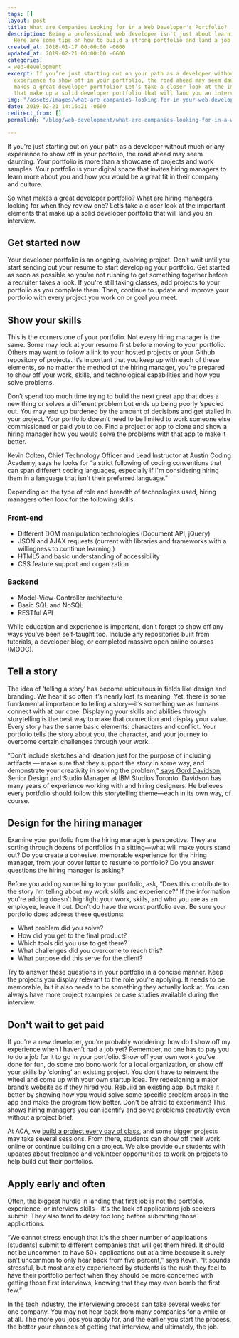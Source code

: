 ```yaml
---
tags: []
layout: post
title: What are Companies Looking for in a Web Developer's Portfolio?
description: Being a professional web developer isn't just about learning to code.
  Here are some tips on how to build a strong portfolio and land a job.
created_at: 2018-01-17 00:00:00 -0600
updated_at: 2019-02-21 00:00:00 -0600
categories:
- web-development
excerpt: If you’re just starting out on your path as a developer without much or any
  experience to show off in your portfolio, the road ahead may seem daunting. So what
  makes a great developer portfolio? Let’s take a closer look at the important elements
  that make up a solid developer portfolio that will land you an interview.
img: "/assets/images/what-are-companies-looking-for-in-your-web-developers-portfolio.png"
date: 2019-02-21 14:16:21 -0600
redirect_from: []
permalink: "/blog/web-development/what-are-companies-looking-for-in-a-web-developers-portfolio/"

---
```

If you’re just starting out on your path as a developer without much or any experience to show off in your portfolio, the road ahead may seem daunting. Your portfolio is more than a showcase of projects and work samples. Your portfolio is your digital space that invites hiring managers to learn more about you and how you would be a great fit in their company and culture.

So what makes a great developer portfolio? What are hiring managers looking for when they review one? Let’s take a closer look at the important elements that make up a solid developer portfolio that will land you an interview.

## Get started now

Your developer portfolio is an ongoing, evolving project. Don’t wait until you start sending out your resume to start developing your portfolio. Get started as soon as possible so you’re not rushing to get something together before a recruiter takes a look. If you're still taking classes, add projects to your portfolio as you complete them. Then, continue to update and improve your portfolio with every project you work on or goal you meet.

## Show your skills

This is the cornerstone of your portfolio. Not every hiring manager is the same. Some may look at your resume first before moving to your portfolio. Others may want to follow a link to your hosted projects or your Github repository of projects. It’s important that you keep up with each of these elements, so no matter the method of the hiring manager, you’re prepared to show off your work, skills, and technological capabilities and how you solve problems.

Don’t spend too much time trying to build the next great app that does a new thing or solves a different problem but ends up being poorly ‘spec’ed out. You may end up burdened by the amount of decisions and get stalled in your project. Your portfolio doesn’t need to be limited to work someone else commissioned or paid you to do. Find a project or app to clone and show a hiring manager how you would solve the problems with that app to make it better.

Kevin Colten, Chief Technology Officer and Lead Instructor at Austin Coding Academy, says he looks for “a strict following of coding conventions that can span different coding languages, especially if I'm considering hiring them in a language that isn't their preferred language.”

Depending on the type of role and breadth of technologies used, hiring managers often look for the following skills:

### Front-end

* Different DOM manipulation technologies (Document API, jQuery)
* JSON and AJAX requests (current with libraries and frameworks with a willingness to continue learning.)
* HTML5 and basic understanding of accessibility
* CSS feature support and organization

### Backend

* Model-View-Controller architecture
* Basic SQL and NoSQL
* RESTful API

While education and experience is important, don’t forget to show off any ways you’ve been self-taught too. Include any repositories built from tutorials, a developer blog, or completed massive open online courses (MOOC).

## Tell a story

The idea of ‘telling a story’ has become ubiquitous in fields like design and branding. We hear it so often it’s nearly lost its meaning. Yet, there is some fundamental importance to telling a story—it’s something we as humans connect with at our core. Displaying your skills and abilities through storytelling is the best way to make that connection and display your value. Every story has the same basic elements: characters and conflict. Your portfolio tells the story about you, the character, and your journey to overcome certain challenges through your work.

“Don’t include sketches and ideation just for the purpose of including artifacts — make sure that they support the story in some way, and demonstrate your creativity in solving the problem,”[ says Gord Davidson](https://medium.com/design-ibm/design-portfolio-tips-and-tricks-from-a-hiring-manager-9bc42e7fcde7), Senior Design and Studio Manager at IBM Studios Toronto. Davidson has many years of experience working with and hiring designers. He believes every portfolio should follow this storytelling theme—each in its own way, of course.

## Design for the hiring manager

Examine your portfolio from the hiring manager’s perspective. They are sorting through dozens of portfolios in a sitting—what will make yours stand out? Do you create a cohesive, memorable experience for the hiring manager, from your cover letter to resume to portfolio? Do you answer questions the hiring manager is asking?

Before you adding something to your portfolio, ask, “Does this contribute to the story I’m telling about my work skills and experience?” If the information you're adding doesn’t highlight your work, skills, and who you are as an employee, leave it out. Don’t do have the worst portfolio ever. Be sure your portfolio does address these questions:

* What problem did you solve?
* How did you get to the final product?
* Which tools did you use to get there?
* What challenges did you overcome to reach this?
* What purpose did this serve for the client?

Try to answer these questions in your portfolio in a concise manner. Keep the projects you display relevant to the role you’re applying. It needs to be memorable, but it also needs to be something they actually look at. You can always have more project examples or case studies available during the interview.

## Don't wait to get paid

If you’re a new developer, you’re probably wondering: how do I show off my experience when I haven’t had a job yet? Remember, no one has to pay you to do a job for it to go in your portfolio. Show off your own work you’ve done for fun, do some pro bono work for a local organization, or show off your skills by ‘cloning’ an existing project. You don’t have to reinvent the wheel and come up with your own startup idea. Try redesigning a major brand’s website as if they hired you. Rebuild an existing app, but make it better by showing how you would solve some specific problem areas in the app and make the program flow better. Don't be afraid to experiment! This shows hiring managers you can identify and solve problems creatively even without a project brief.

At ACA, we [build a project every day of class](https://austincodingacademy.com/courses/), and some bigger projects may take several sessions. From there, students can show off their work online or continue building on a project. We also provide our students with updates about freelance and volunteer opportunities to work on projects to help build out their portfolios.

## Apply early and often

Often, the biggest hurdle in landing that first job is not the portfolio, experience, or interview skills—it's the lack of applications job seekers submit. They also tend to delay too long before submitting those applications.

“We cannot stress enough that it's the sheer number of applications \[students\] submit to different companies that will get them hired. It should not be uncommon to have 50+ applications out at a time because it surely isn't uncommon to only hear back from five percent,” says Kevin. “It sounds stressful, but most anxiety experienced by students is the rush they feel to have their portfolio perfect when they should be more concerned with getting those first interviews, knowing that they may even bomb the first few.”

In the tech industry, the interviewing process can take several weeks for one company. You may not hear back from many companies for a while or at all. The more you jobs you apply for, and the earlier you start the process, the better your chances of getting that interview, and ultimately, the job.